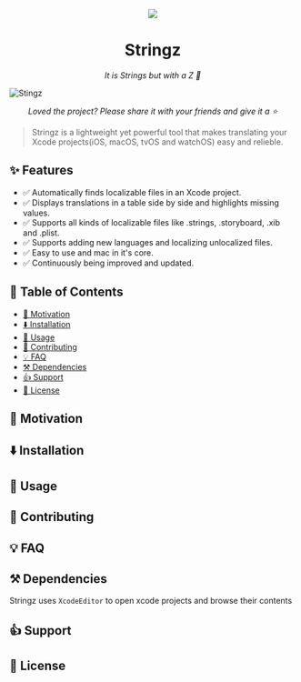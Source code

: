 <p align="center">
<img src="https://raw.githubusercontent.com/mohakapt/Stringz/master/app_icon.png">
</p>

<h1 align="center">Stringz</h1>
<p align="center"><i>It is Strings but with a Z 😬</i></p>

![Stingz](https://raw.githubusercontent.com/mohakapt/Stringz/master/hero_image.png)
<p align="center"><i>Loved the project? Please share it with your friends and give it a ⭐️</i></p>

> Stringz is a lightweight yet powerful tool that makes translating your Xcode projects(iOS, macOS, tvOS and watchOS) easy and relieble.

<h2 id='section_features'>
✨ Features
</h2>

* ✅ Automatically finds localizable files in an Xcode project.
* ✅ Displays translations in a table side by side and highlights missing values.
* ✅ Supports all kinds of localizable files like .strings, .storyboard, .xib and .plist.
* ✅ Supports adding new languages and localizing unlocalized files.
* ✅ Easy to use and mac in it's core.
* ✅ Continuously being improved and updated.


<h2 id='section_table_of_contents'>
🚧 Table of Contents
</h2>

- [🚀 Motivation](#section_motivation)
- [⬇️ Installation](#section_installation)
- [🔌 Usage](#section_usage)
- [🤝 Contributing](#section_contributing)
- [💡 FAQ](#section_faq)
- [⚒️ Dependencies](#section_dependencies)
- [👍 Support](#section_support)
- [📝 License](#section_license)


<h2 id='section_motivation'>
🚀 Motivation
</h2>


<h2 id='section_installation'>
⬇️ Installation
</h2>


<h2 id='section_usage'>
🔌 Usage
</h2>


<h2 id='section_contributing'>
🤝 Contributing
</h2>


<h2 id='section_faq'>
💡 FAQ
</h2>


<h2 id='section_dependencies'>
⚒️ Dependencies
</h2>

Stringz uses `XcodeEditor` to open xcode projects and browse their contents


<h2 id='section_support'>
👍 Support
</h2>


<h2 id='section_license'>
📝 License
</h2>
<!--
## Installation
1. Clone this repository somewhere on your mac.
2. Run the following command in Terminal:

```ruby
pod install
```

3. Open `Stringz.xcworkspace`, Build the project and run it on your mac.
4. That's it.

## Requirements
* Runtime: macOS 10.12 or greater (Yeah! I know, I'll try to pull this down very soon)
* Build: Xcode 8 and 10.12 SDK or greater

## Stuff i'd love to implement -as soon as i get some free time-
* Code spider to analyze the code and extract strings from classes
* Fetch initial translation from Google Translate
* Support for storyboards and xibs
* Support for Android strings
* Ability to enable internationalization on project
* Recent search history
* Support for untranslatable strings
* Ability to catigorize strings in the .strings file

## Dependencies


## Important
Stringz still in its **beta versions**. Your app is amazing and i don't want it to get ruined because of me, so please do what any cautious developer would do and make a commit before using Stringz or (if you don't have version control in your app) make a backup of your app.

## Contributions
Stringz is my first macOS project so if you run into some messy code please don't judge instead create a pull request into `development` branch and i will be more than happy to merge it (Explaining what you changed and why would be highly appreciated).

## License
Stringz is available under the MIT license. See the LICENSE file for more information. -->

